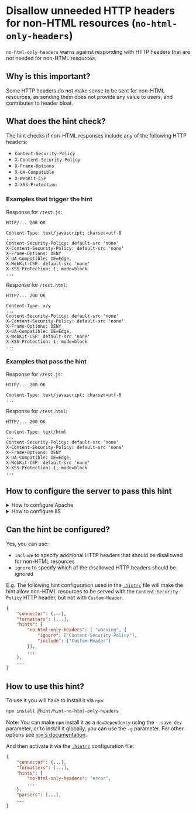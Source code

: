 # Disallow unneeded HTTP headers for non-HTML resources (`no-html-only-headers`)

`no-html-only-headers` warns against responding with HTTP headers that
are not needed for non-HTML resources.

## Why is this important?

Some HTTP headers do not make sense to be sent for non-HTML
resources, as sending them does not provide any value to users,
and contributes to header bloat.

## What does the hint check?

The hint checks if non-HTML responses include any of the following
HTTP headers:

* `Content-Security-Policy`
* `X-Content-Security-Policy`
* `X-Frame-Options`
* `X-UA-Compatible`
* `X-WebKit-CSP`
* `X-XSS-Protection`

### Examples that **trigger** the hint

Response for `/test.js`:

```text
HTTP/... 200 OK

Content-Type: text/javascript; charset=utf-8
...
Content-Security-Policy: default-src 'none'
X-Content-Security-Policy: default-src 'none'
X-Frame-Options: DENY
X-UA-Compatible: IE=Edge,
X-WebKit-CSP: default-src 'none'
X-XSS-Protection: 1; mode=block
...
```

Response for `/test.html`:

```text
HTTP/... 200 OK

Content-Type: x/y
...
Content-Security-Policy: default-src 'none'
X-Content-Security-Policy: default-src 'none'
X-Frame-Options: DENY
X-UA-Compatible: IE=Edge,
X-WebKit-CSP: default-src 'none'
X-XSS-Protection: 1; mode=block
...
```

### Examples that **pass** the hint

Response for `/test.js`:

```text
HTTP/... 200 OK

Content-Type: text/javascript; charset=utf-8
...
```

Response for `/test.html`:

```text
HTTP/... 200 OK

Content-Type: text/html
...
Content-Security-Policy: default-src 'none'
X-Content-Security-Policy: default-src 'none'
X-Frame-Options: DENY
X-UA-Compatible: IE=Edge,
X-WebKit-CSP: default-src 'none'
X-XSS-Protection: 1; mode=block
...
```

## How to configure the server to pass this hint

<!-- markdownlint-disable MD033 -->
<details><summary>How to configure Apache</summary>

Apache can be configured to remove headers using the [`Header`
directive][header directive].

To remove the headers that are not needed for non-HTML resources,
you can do something such as the following:

```apache
<IfModule mod_headers.c>

    # Because `mod_headers` cannot match based on the content-type,
    # the following workaround needs to be used.

    <FilesMatch "\.(appcache|atom|bbaw|bmp|crx|css|cur|eot|f4[abpv]|flv|geojson|gif|htc|ic[os]|jpe?g|m?js|json(ld)?|m4[av]|manifest|map|markdown|md|mp4|oex|og[agv]|opus|otf|pdf|png|rdf|rss|safariextz|svgz?|swf|topojson|tt[cf]|txt|vcard|vcf|vtt|webapp|web[mp]|webmanifest|woff2?|xloc|xml|xpi)$">
        Header unset Content-Security-Policy
        Header unset X-Content-Security-Policy
        Header unset X-Frame-Options
        Header unset X-UA-Compatible
        Header unset X-WebKit-CSP
        Header unset X-XSS-Protection
    </FilesMatch>
</IfModule>
```

Note that:

* The above snippet works with Apache `v2.2.0+`, but you need to have
  [`mod_headers`][mod_headers] [enabled][how to enable apache modules]
  for it to take effect.

* If you have access to the [main Apache configuration file][main
  apache conf file] (usually called `httpd.conf`), you should add
  the logic in, for example, a [`<Directory>`][apache directory]
  section in that file. This is usually the recommended way as
  [using `.htaccess` files slows down][htaccess is slow] Apache!

  If you don't have access to the main configuration file (quite
  common with hosting services), add the snippets in a `.htaccess`
  file in the root of the web site/app.

</details>
<details><summary>How to configure IIS</summary>

If your application is adding the headers unconditionally to all
responses and you cannot modify it, the solution is to create
[`URL rewrite` rules][url rewrite] that will remove them from
any resource whose `Content-Type` header isn't `text/html`:

```xml
<configuration>
     <system.webServer>
        <rewrite>
            <outboundRules>
                 <rule name="Content-Security-Policy">
                    <match serverVariable="RESPONSE_Content_Security_Policy" pattern=".*" />
                    <conditions>
                        <add input="{RESPONSE_CONTENT_TYPE}" pattern="^text/html" negate="true" />
                    </conditions>
                    <action type="Rewrite" value=""/>
                </rule>
                <rule name="X-Content-Security-Policy">
                    <match serverVariable="RESPONSE_X_Content_Security_Policy" pattern=".*" />
                    <conditions>
                        <add input="{RESPONSE_CONTENT_TYPE}" pattern="^text/html" negate="true" />
                    </conditions>
                    <action type="Rewrite" value=""/>
                </rule>
                <rule name="X-Frame-Options">
                    <match serverVariable="RESPONSE_X_Frame_Options" pattern=".*" />
                    <conditions>
                        <add input="{RESPONSE_CONTENT_TYPE}" pattern="^text/html" negate="true" />
                    </conditions>
                    <action type="Rewrite" value=""/>
                </rule>
                <rule name="X-UA-Compatible">
                    <match serverVariable="RESPONSE_X_UA_Compatible" pattern=".*" />
                    <conditions>
                        <add input="{RESPONSE_CONTENT_TYPE}" pattern="^text/html" negate="true" />
                    </conditions>
                    <action type="Rewrite" value=""/>
                </rule>
                <rule name="X-WebKit-CSP">
                    <match serverVariable="RESPONSE_X_Webkit_csp" pattern=".*" />
                    <conditions>
                        <add input="{RESPONSE_CONTENT_TYPE}" pattern="^text/html" negate="true" />
                    </conditions>
                    <action type="Rewrite" value=""/>
                </rule>
                <rule name="X-XSS-Protection">
                    <match serverVariable="RESPONSE_X_XSS_Protection" pattern=".*" />
                    <conditions>
                        <add input="{RESPONSE_CONTENT_TYPE}" pattern="^text/html" negate="true" />
                    </conditions>
                    <action type="Rewrite" value=""/>
                </rule>
            </outboundRules>
        </rewrite>
    </system.webServer>
</configuration>
```

Note that:

* If your site uses a mime type different than `text/html` to serve
  HTML content (e.g.: `application/xhtml+xml`), you'll have to update
  the value of `pattern`.
* The above snippet works with IIS 7+.
* You should use the above snippet in the `web.config` of your
  application.

</details>

<!-- markdownlint-enable MD033 -->

## Can the hint be configured?

Yes, you can use:

* `include` to specify additional HTTP headers that should
  be disallowed for non-HTML resources
* `ignore` to specify which of the disallowed HTTP headers
  should be ignored

E.g. The following hint configuration used in the [`.hintrc`][hintrc]
file will make the hint allow non-HTML resources to be served with the
`Content-Security-Policy` HTTP header, but not with `Custom-Header`.

```json
{
    "connector": {...},
    "formatters": [...],
    "hints": {
        "no-html-only-headers": [ "warning", {
            "ignore": ["Content-Security-Policy"],
            "include": ["Custom-Header"]
        }],
        ...
    },
    ...
}
```

## How to use this hint?

To use it you will have to install it via `npm`:

```bash
npm install @hint/hint-no-html-only-headers
```

Note: You can make `npm` install it as a `devDependency` using the
`--save-dev` parameter, or to install it globally, you can use the
`-g` parameter. For other options see [`npm`'s
documentation](https://docs.npmjs.com/cli/install).

And then activate it via the [`.hintrc`][hintrc] configuration file:

```json
{
    "connector": {...},
    "formatters": [...],
    "hints": {
        "no-html-only-headers": "error",
        ...
    },
    "parsers": [...],
    ...
}
```

<!-- Apache links -->

[apache directory]: https://httpd.apache.org/docs/current/mod/core.html#directory
[how to enable apache modules]: https://github.com/h5bp/server-configs-apache/wiki/How-to-enable-Apache-modules
[htaccess is slow]: https://httpd.apache.org/docs/current/howto/htaccess.html#when
[main apache conf file]: https://httpd.apache.org/docs/current/configuring.html#main
[mod_headers]: https://httpd.apache.org/docs/current/mod/mod_headers.html
[hintrc]: https://webhint.io/docs/user-guide/further-configuration/hintrc-formats/

<!-- IIS links -->

[url rewrite]: https://docs.microsoft.com/en-us/iis/extensions/url-rewrite-module/using-the-url-rewrite-module

